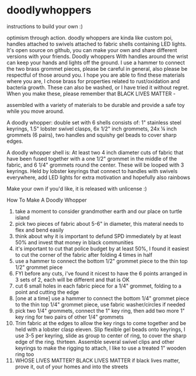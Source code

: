 # doodlywhoppers
instructions to build your own :)

optimism through action. doodly whoppers are kinda like custom poi, handles attached to swivels attached to fabric shells containing LED lights. It's open source on github, you can make your own and share different versions with your friends. Doodly whoppers With handles around the wrist can keep your hands and lights off the ground. I use a hammer to connect the two brass grommet pieces, please be careful in general, also please be respectful of those around you. I hope you are able to find these materials where you are, I chose brass for properties related to rust/oxidation and bacteria growth. These can also be washed, or I have tried it without regret. When you make these, please remember that BLACK LIVES MATTER - 

assembled with a variety of materials to be durable and provide a safe toy while you move around. 


A doodly whopper: double set with 6 shells consists of: 1" stainless steel keyrings, 1.5" lobster swivel clasps, 6x 1/2" inch grommets, 24x ¼ inch grommets (6 pairs), two handles and squishy gel beads to cover sharp edges.

A doodly whopper shell is:
At least two 4 inch diameter cuts of fabric that have been fused together with a one 1/2" grommet in the middle of the fabric, and 6 1/4" grommets round the center. These will be looped with 3 keyrings. Held by lobster keyrings that connect to handles with swivels everywhere, add LED lights for extra motivation and hopefully also rainbows

Make your own if you'd like, it is released with unlicense :)

How To Make A Doodly Whopper 
1. take a moment to consider grandmother earth and our place on turtle island
2. pick two pieces of fabric about 5-6" in diameter, this materal needs to flex and bend easily
3. think about why it is important to defund SPD immediately by at least 50% and invest that money in black communities
4. it's important to cut that police budget by at least 50%, I found it easiest to cut the corner of the fabric after folding 4 times in half
5. use a hammer to connect the bottom 1/2" grommet piece to the thin top 1/2" grommet piece
6. FYI before any cuts, i've found it nicest to have the 6 points arranged in 3 sets of 2, each will be different and that is OK
7. cut 6 small holes in each fabric piece for a 1/4" grommet, folding to a point and cutting the edge 
8. [one at a time] use a hammer to connect the bottom 1/4" grommet piece to the thin top 1/4" grommet piece, use fabric washer/circles if needed
9. pick two 1/4" grommets, connect the 1" key ring, then add two more 1" key ring for two pairs of other 1/4" grommets
10. Trim fabric at the edges to allow the key rings to come together and be held with a lobster clasp
eleven. Slip flexible gel beads onto keyrings, I use 3-5 per keyring, slide as group to center of ring, to cover the sharp edge of the ring.
thirteen. Assemble several swivel clips and other keyrings to make the rigging to attach, I like to use a treated 1" wooden ring too
14. WHOSE LIVES MATTER? BLACK LIVES MATTER
if black lives matter, prove it, out of your homes and into the streets
